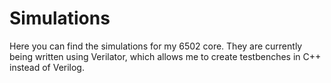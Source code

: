 # Simulations

Here you can find the simulations for my 6502 core. They are currently being written using Verilator, which allows me to create testbenches in C++ instead of Verilog.
